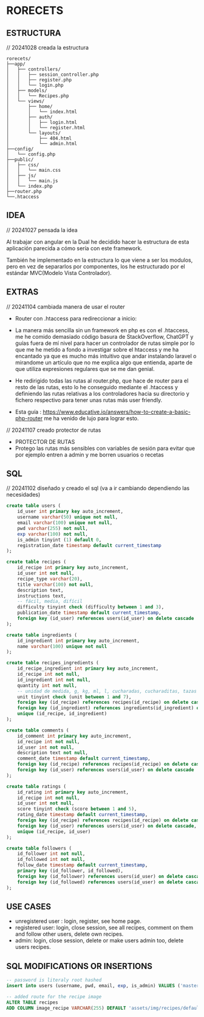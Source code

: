 # RORECETS

## ESTRUCTURA

// 20241028 creada la estructura

``` shell
rorecets/
├──app/
│   ├── controllers/
│   │   ├── session_controller.php
│   │   ├── register.php
│   │   └── login.php
│   ├── models/
│   │   └── Recipes.php
│   └── views/
│       ├── home/
│       │   └── index.html
│       ├── auth/
│       │   ├── login.html
│       │   └── register.html
│       └── layouts/
│           ├── 404.html
│           └── admin.html
├──config/
│   └── config.php
├──public/
│   ├── css/
│   │   └── main.css
│   ├── js/
│   │   └── main.js
│   └── index.php
├──router.php
└──.htaccess

```

## IDEA

// 20241027 pensada la idea

Al trabajar con angular en la Dual he decidido hacer la estructura de esta aplicación parecida a cómo sería con este framework.

También he implementado en la estructura lo que viene a ser los modulos, pero en vez de separarlos por componentes, los he estructurado por el estándar MVC(Modelo Vista Controlador).

## EXTRAS

// 20241104 cambiada manera de usar el router

- Router con .htaccess para redireccionar a inicio:

- La manera más sencilla sin un framework en php es con el .htaccess, me he comido demasiado código basura de StackOverflow, ChatGPT y guías fuera de mí nivel para hacer un controlador de rutas simple por lo que me he metido a fondo a investigar sobre el htaccess y me ha encantado ya que es mucho más intuitivo que andar instalando laravel o mirandome un artículo que no me explica algo que entienda, aparte de que utiliza expresiones regulares que se me dan genial.

- He redirigido todas las rutas al router.php, que hace de router para el resto de las rutas, esto lo he conseguido mediante el .htaccess y definiendo las rutas relativas a los controladores hacia su directorio y fichero respectivo para tener unas rutas más user friendly.

- Esta guía : <https://www.educative.io/answers/how-to-create-a-basic-php-router> me ha venido de lujo para lograr esto.

// 20241107 creado protector de rutas

- PROTECTOR DE RUTAS
- Protego las rutas más sensibles con variables de sesión para evitar que por ejemplo entren a admin y me borren usuarios o recetas

## SQL

// 20241102 diseñado y creado el sql (va a ir cambiando dependiendo las necesidades)

```sql
create table users (
    id_user int primary key auto_increment,
    username varchar(50) unique not null,
    email varchar(100) unique not null,
    pwd varchar(255) not null,
    exp varchar(100) not null,
    is_admin tinyint (1) default 0,
    registration_date timestamp default current_timestamp
);

create table recipes (
    id_recipe int primary key auto_increment,
    id_user int not null,
    recipe_type varchar(20),
    title varchar(100) not null,
    description text,
    instructions text,
    -- fácil, media, difícil
    difficulty tinyint check (difficulty between 1 and 3),
    publication_date timestamp default current_timestamp,
    foreign key (id_user) references users(id_user) on delete cascade
);

create table ingredients (
    id_ingredient int primary key auto_increment,
    name varchar(100) unique not null
);

create table recipes_ingredients (
    id_recipe_ingredient int primary key auto_increment,
    id_recipe int not null,
    id_ingredient int not null,
    quantity int not null,
    -- unidad de medida, g, kg, ml, l, cucharadas, cucharaditas, tazas
    unit tinyint check (unit between 1 and 7),
    foreign key (id_recipe) references recipes(id_recipe) on delete cascade,
    foreign key (id_ingredient) references ingredients(id_ingredient) on delete cascade,
    unique (id_recipe, id_ingredient)
);

create table comments (
    id_comment int primary key auto_increment,
    id_recipe int not null,
    id_user int not null,
    description text not null,
    comment_date timestamp default current_timestamp,
    foreign key (id_recipe) references recipes(id_recipe) on delete cascade,
    foreign key (id_user) references users(id_user) on delete cascade
);

create table ratings (
    id_rating int primary key auto_increment,
    id_recipe int not null,
    id_user int not null,
    score tinyint check (score between 1 and 5),
    rating_date timestamp default current_timestamp,
    foreign key (id_recipe) references recipes(id_recipe) on delete cascade,
    foreign key (id_user) references users(id_user) on delete cascade,
    unique (id_recipe, id_user)
);

create table followers (
    id_follower int not null,
    id_followed int not null,
    follow_date timestamp default current_timestamp,
    primary key (id_follower, id_followed),
    foreign key (id_follower) references users(id_user) on delete cascade,
    foreign key (id_followed) references users(id_user) on delete cascade
);

```

## USE CASES

- unregistered user : login, register, see home page.
- registered user: login, close session, see all recipes, comment on them and follow other users, delete own recipes.
- admin: login, close session, delete or make users admin too, delete users recipes.

## SQL MODIFICATIONS OR INSERTIONS

``` sql
-- password is literaly root hashed
insert into users (username, pwd, email, exp, is_admin) VALUES ('master', '$2b$12$qCZuRjvq1qzyaaCkfyMbceqQ/vVT.tAZuvjYUjFnJ33hSZ1F.P9rS', 'master@xlkp.com', 'creator of many pot holes in history', 1);

-- added route for the recipe image 
ALTER TABLE recipes
ADD COLUMN image_recipe VARCHAR(255) DEFAULT 'assets/img/recipes/default.png';

```
